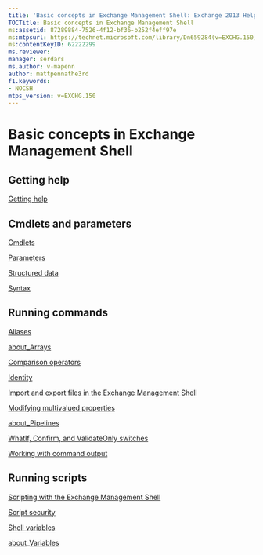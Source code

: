 ```yaml
---
title: 'Basic concepts in Exchange Management Shell: Exchange 2013 Help'
TOCTitle: Basic concepts in Exchange Management Shell
ms:assetid: 87289884-7526-4f12-bf36-b252f4eff97e
ms:mtpsurl: https://technet.microsoft.com/library/Dn659284(v=EXCHG.150)
ms:contentKeyID: 62222299
ms.reviewer: 
manager: serdars
ms.author: v-mapenn
author: mattpennathe3rd
f1.keywords:
- NOCSH
mtps_version: v=EXCHG.150
---
```


# Basic concepts in Exchange Management Shell

## Getting help

[Getting help](https://technet.microsoft.com/library/aa997174\(v=exchg.150\))

## Cmdlets and parameters

[Cmdlets](cmdlets-exchange-2013-help.md)

[Parameters](https://technet.microsoft.com/library/bb124388\(v=exchg.150\))

[Structured data](https://technet.microsoft.com/library/aa996386\(v=exchg.150\))

[Syntax](https://technet.microsoft.com/library/bb123552\(v=exchg.150\))

## Running commands

[Aliases](https://technet.microsoft.com/library/bb123977\(v=exchg.150\))

[about_Arrays](https://technet.microsoft.com/library/aa998267\(v=exchg.150\))

[Comparison operators](https://technet.microsoft.com/library/bb125229\(v=exchg.150\))

[Identity](identity-exchange-2013-help.md)

[Import and export files in the Exchange Management Shell](import-and-export-files-in-the-exchange-management-shell-exchange-2013-help.md)

[Modifying multivalued properties](modifying-multivalued-properties-exchange-2013-help.md)

[about_Pipelines](https://docs.microsoft.com/powershell/module/microsoft.powershell.core/about/about_pipelines)

[WhatIf, Confirm, and ValidateOnly switches](whatif-confirm-and-validateonly-switches-exchange-2013-help.md)

[Working with command output](working-with-command-output-exchange-2013-help.md)

## Running scripts

[Scripting with the Exchange Management Shell](https://technet.microsoft.com/library/bb123798\(v=exchg.150\))

[Script security](https://technet.microsoft.com/library/bb125017\(v=exchg.150\))

[Shell variables](https://technet.microsoft.com/library/bb124036\(v=exchg.150\))

[about_Variables](https://technet.microsoft.com/library/bb123690\(v=exchg.150\))
